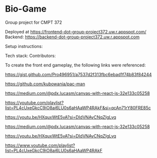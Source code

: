 # Bio-Game

Group project for CMPT 372

Deployed at https://frontend-dot-group-project372.uw.r.appspot.com/
Backend: https://backend-dot-group-project372.uw.r.appspot.com


Setup instructions:


Tech stack:
Contributors:


To create the front end gameplay, the following links were referenced:

https://gist.github.com/Pro496951/a7537d2f313fbc6ebad1f74b83f84244

https://github.com/kubowania/pac-man

https://medium.com/@pdx.lucasm/canvas-with-react-js-32e133c05258

https://youtube.com/playlist?list=PL4cUxeGkcC9iO8ai6LU0s6aHAaWP4RAkF&si=qcAn71rY80FRE85c

https://youtu.be/HXquxWtE5vA?si=DIdVNAyCNqZIgLyq

https://medium.com/@pdx.lucasm/canvas-with-react-js-32e133c05258

https://youtu.be/HXquxWtE5vA?si=DIdVNAyCNqZIgLyq

https://www.youtube.com/playlist?list=PL4cUxeGkcC9iO8ai6LU0s6aHAaWP4RAkF
